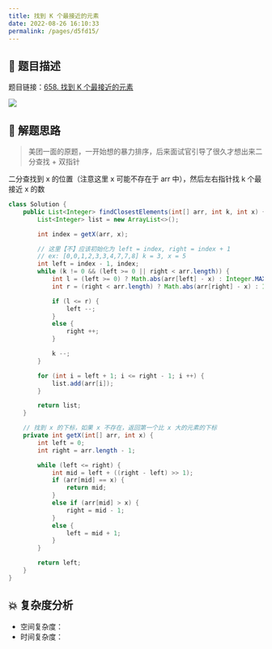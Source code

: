 ```yaml
---
title: 找到 K 个最接近的元素
date: 2022-08-26 16:10:33
permalink: /pages/d5fd15/
---
```

## 📃 题目描述

题目链接：[658. 找到 K 个最接近的元素](https://leetcode.cn/problems/find-k-closest-elements/)

![](https://cs-wiki.oss-cn-shanghai.aliyuncs.com/img/image-20220826161101419.png)

## 🔔 解题思路

> 美团一面的原题，一开始想的暴力排序，后来面试官引导了很久才想出来二分查找 + 双指针

二分查找到 x 的位置（注意这里 x 可能不存在于 arr 中），然后左右指针找 k 个最接近 x 的数


```java
class Solution {
    public List<Integer> findClosestElements(int[] arr, int k, int x) {
        List<Integer> list = new ArrayList<>();

        int index = getX(arr, x);

        // 这里【不】应该初始化为 left = index, right = index + 1
        // ex: [0,0,1,2,3,3,4,7,7,8] k = 3, x = 5
        int left = index - 1, index;
        while (k != 0 && (left >= 0 || right < arr.length)) {
            int l = (left >= 0) ? Math.abs(arr[left] - x) : Integer.MAX_VALUE;
            int r = (right < arr.length) ? Math.abs(arr[right] - x) : Integer.MAX_VALUE;

            if (l <= r) {
                left --;
            }
            else {
                right ++;
            }

            k --;
        }

        for (int i = left + 1; i <= right - 1; i ++) {
            list.add(arr[i]);
        }

        return list;
    }

    // 找到 x 的下标，如果 x 不存在，返回第一个比 x 大的元素的下标
    private int getX(int[] arr, int x) {
        int left = 0;
        int right = arr.length - 1;

        while (left <= right) {
            int mid = left + ((right - left) >> 1);
            if (arr[mid] == x) {
                return mid;
            }
            else if (arr[mid] > x) {
                right = mid - 1;
            }
            else {
                left = mid + 1;
            }
        }

        return left;
    }
}
```

## 💥 复杂度分析

- 空间复杂度：
- 时间复杂度：